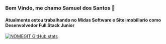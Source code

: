 ### Bem Vindo, me chamo Samuel dos Santos 👋

<h4>Atualmente estou trabalhando no Midas Software e Site imobiliario como Desenvolvedor Full Stack Junior</h4>

[![NOMEGIT GitHub stats](https://github-readme-stats.vercel.app/api?username=Samuel-SantosPHBR)](https://github.com/Samuel-SantosPHBR/github-readme-stats)

<!--
**Samuel-SantosPHBR/Samuel-SantosPHBR** is a ✨ _special_ ✨ repository because its `README.md` (this file) appears on your GitHub profile.

Here are some ideas to get you started:

- 🔭 I’m currently working on ...
- 🌱 I’m currently learning ...
- 👯 I’m looking to collaborate on ...
- 🤔 I’m looking for help with ...
- 💬 Ask me about ...
- 📫 How to reach me: ...
- 😄 Pronouns: ...
- ⚡ Fun fact: ...
-->
